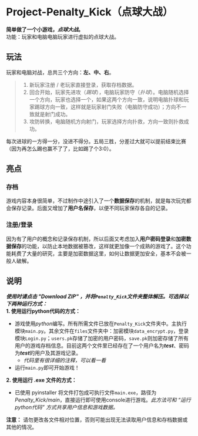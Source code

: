 # Project-Penalty_Kick（点球大战）

**简单做了一个小游戏，*点球大战*。**   
功能：玩家和电脑电脑玩家进行虚拟的点球大战。  

## 玩法
玩家和电脑对战，总共三个方向：**左、中、右**。
>1. 新玩家注册 / 老玩家直接登录，获取存档数据。  
>2. 回合开始，玩家先进攻（*踢球*），电脑玩家防守（*扑球*）。电脑随机选择一个方向，玩家也选择一个，如果这两个方向一致，说明电脑扑球和玩家踢球方向一致，这样就是玩家射门失败（电脑防守成功）；方向不一致就是射门成功。  
>3. 攻防转换，电脑随机方向射门，玩家选择方向扑救，方向一致则扑救成功。  

每次进球的一方得一分，没进不得分。五局三胜，分差过大就可以提前结束比赛（因为再怎么踢也赢不了了，比如踢了个3:0）。

## 亮点
### 存档  
游戏内容本身很简单，不过制作中途引入了一个**数据保存**的机制，就是每次玩完都会保存记录。后面又增加了**用户名保存**，以便不同玩家保存各自的记录。

### 注册/登录  
因为有了用户的概念和记录保存机制，所以后面又考虑加入**用户密码登录**和**加密数据保存**的功能，以防止本地数据被篡改，这样就更加像一个成熟的游戏了。这个功能耗费了大量的研究，主要是加密数据这里，如何让数据更加安全，基本不会被一般人破解。

## 说明
***使用时请点击 "Download ZIP" ，并将`Penalty_Kick`文件夹整体解压。可选择以下两种运行方式：***  
**1. 使用运行python代码的方式：**  
- 游戏使用*python*编写。所有所需文件已放在`Penalty_Kick`文件夹中。主执行模块`main.py`。其余文件在`files`文件夹中：加密模块`data_encrypt.py`，登录模块`Login.py`；`users.pk`存储了加密的用户密码，`save.pk`则加密存储了所有用户的游戏存档信息。目前这两个文件里已经存在了一个用户名为***test***、密码为***test***的用户及其游戏记录。
    - *代码里有很详细的注释，可以看一看*
- 运行`main.py`即可开始游戏！

**2. 使用运行 .exe 文件的方式：**
- 已使用 pyinstaller 将文件打包成可执行文件`main.exe`，路径为*Penalty_Kick/main*，直接运行即可使用console进行游戏。*此方法可和 “运行python代码” 方式共享用户信息和游戏数据。*

**注意：** 请勿更改各文件相对位置，否则可能出现无法读取用户信息和存档数据或其他的情况。
